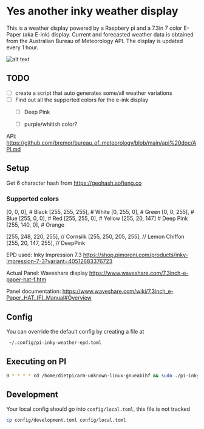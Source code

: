 # Yes another inky weather display

This is a weather display powered by a Raspbery pi and a 7.3in 7 color E-Paper (aka E-ink) display. Current and forecasted weather data is obtained from the Australian Bureau of Meteorology API. The display is updated every 1 hour.

![alt text](dashboard.png)

## TODO
- [ ] create a script that auto generates some/all weather variations
- [ ] Find out all the supported colors for the e-ink display
  - [ ] Deep Pink 
  - [ ] purple/whitish color?


API: https://github.com/bremor/bureau_of_meteorology/blob/main/api%20doc/API.md


## Setup 

Get 6 character hash from https://geohash.softeng.co



### Supported colors

[0, 0, 0],        # Black
[255, 255, 255],  # White
[0, 255, 0],      # Green
[0, 0, 255],      # Blue
[255, 0, 0],      # Red
[255, 255, 0],    # Yellow
[255, 20, 147] # Deep Pink
[255, 140, 0],    # Orange

[255, 248, 220, 255], // Cornsilk
[255, 250, 205, 255], // Lemon Chiffon
[255, 20, 147, 255],  // DeepPink



EPD used: Inky Impression 7.3 https://shop.pimoroni.com/products/inky-impression-7-3?variant=40512683376723

Actual Panel: Waveshare display https://www.waveshare.com/7.3inch-e-paper-hat-f.htm

Panel documentation: https://www.waveshare.com/wiki/7.3inch_e-Paper_HAT_(F)_Manual#Overview


## Config

You can override the default config by creating a file at
```bash
 ~/.config/pi-inky-weather-epd.toml
 ```


## Executing on PI

```bash
0 * * * * cd /home/dietpi/arm-unknown-linux-gnueabihf && sudo ./pi-inky-weather-epd
```

## Development

Your local config should go into `config/local.toml`, this file is not tracked
```bash
cp config/development.toml config/local.toml
```